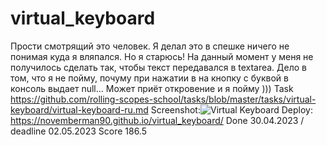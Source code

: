 # virtual_keyboard
Прости смотрящий это человек. Я делал это в спешке ничего не понимая куда я вляпался. Но я старюсь! 
На данный момент у меня не получилось сделать так, чтобы текст передавался в textareа. Дело в том, что я не пойму, почуму при нажатии в на кнопку с буквой в консоль выдает null... Может приёт откровение и я пойму )))
Task https://github.com/rolling-scopes-school/tasks/blob/master/tasks/virtual-keyboard/virtual-keyboard-ru.md
Screenshot:![Virtual Keyboard](https://user-images.githubusercontent.com/75223990/235552553-c8c7157d-0dcc-485f-861c-b84b56c92fb9.jpg)
Deploy: https://novemberman90.github.io/virtual_keyboard/
Done 30.04.2023 / deadline 02.05.2023
Score 186.5
